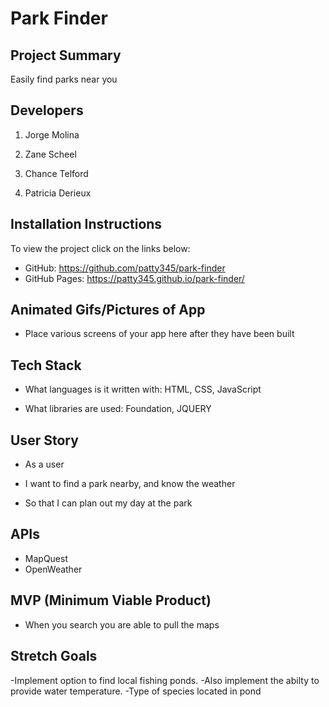# Park Finder


## Project Summary

Easily find parks near you

## Developers

1. Jorge Molina

2. Zane Scheel

3. Chance Telford

4. Patricia Derieux

## Installation Instructions

To view the project click on the links below:
- GitHub: https://github.com/patty345/park-finder
- GitHub Pages: https://patty345.github.io/park-finder/


## Animated Gifs/Pictures of App

- Place various screens of your app here after they have been built

## Tech Stack

- What languages is it written with: HTML, CSS, JavaScript

- What libraries are used: Foundation, JQUERY


## User Story

- As a user

- I want to find a park nearby, and know the weather

- So that I can plan out my day at the park



## APIs

- MapQuest 
- OpenWeather

## MVP (Minimum Viable Product)

- When you search you are able to pull the maps


## Stretch Goals

-Implement option to find local fishing ponds.
-Also implement the abilty to provide water temperature.
-Type of species located in pond
